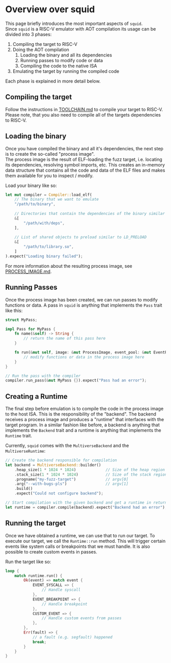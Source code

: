 # Overview over squid

This page briefly introduces the most important aspects of `squid`.   
Since `squid` is a RISC-V emulator with AOT compilation its usage can be divided into 3 phases:

1. Compiling the target to RISC-V
2. Doing the AOT compilation
    1. Loading the binary and all its dependencies
    2. Running passes to modify code or data
    3. Compiling the code to the native ISA
3. Emulating the target by running the compiled code

Each phase is explained in more detail below.

## Compiling the target
Follow the instructions in [TOOLCHAIN.md](./TOOLCHAIN.md) to compile your target to RISC-V.
Please note, that you also need to compile all of the targets dependencies to RISC-V.

## Loading the binary
Once you have compiled the binary and all it's dependencies, the next step is to create the so-called "process image".   
The process image is the result of ELF-loading the fuzz target, i.e. locating its dependencies, resolving
symbol imports, etc.
This creates an in-memory data structure that contains all the code and data of the ELF files and makes them available
for you to inspect / modify.

Load your binary like so:
```rs
let mut compiler = Compiler::load_elf(
    // The binary that we want to emulate
    "/path/to/binary",
    
    // Directories that contain the dependencies of the binary similar to LD_LIBRARY_PATH
    &[
        "/path/with/deps",
    ],
    
    // List of shared objects to preload similar to LD_PRELOAD
    &[
        "/path/to/library.so",
    ]
).expect("Loading binary failed");
```

For more information about the resulting process image, see [PROCESS\_IMAGE.md](./PROCESS_IMAGE.md).

## Running Passes
Once the process image has been created, we can run passes to modify functions or data.
A pass in `squid` is anything that implements the `Pass` trait like this:

```rs
struct MyPass;

impl Pass for MyPass {
    fn name(&self) -> String {
        // return the name of this pass here
    }

    fn run(&mut self, image: &mut ProcessImage, event_pool: &mut EventPool, logger: &Logger) -> Result<(), String> {
        // modify functions or data in the process image here
    }
}

// Run the pass with the compiler
compiler.run_pass(&mut MyPass {}).expect("Pass had an error");
```

## Creating a Runtime
The final step before emulation is to compile the code in the process image to the host ISA.
This is the responsibility of the "backend".
The backend receives a process image and produces a "runtime" that interfaces with the target program. 
In a similar fashion like before, a backend is anything that implements the `Backend` trait and a runtime
is anything that implements the `Runtime` trait.

Currently, `squid` comes with the `MultiverseBackend` and the `MultiverseRuntime`:
```rs
// Create the backend responsible for compilation
let backend = MultiverseBackend::builder()
    .heap_size(1 * 1024 * 1024)             // Size of the heap region
    .stack_size(1 * 1024 * 1024)            // Size of the stack region
    .progname("my-fuzz-target")             // argv[0]
    .arg("--with-bugs-pls")                 // argv[1]
    .build()
    .expect("Could not configure backend");

// Start compilation with the given backend and get a runtime in return
let runtime = compiler.compile(backend).expect("Backend had an error");
```

## Running the target
Once we have obtained a runtime, we can use that to run our target.
To execute our target, we call the `Runtime::run` method. This will trigger certain events like
system calls or breakpoints that we must handle.
It is also possible to create custom events in passes.

Run the target like so:
```rs
loop {
    match runtime.run() {
        Ok(event) => match event {
            EVENT_SYSCALL => {
                // Handle syscall
            },
            EVENT_BREAKPOINT => {
                // Handle breakpoint
            },
            CUSTOM_EVENT => {
                // Handle custom events from passes
            },
        },
        Err(fault) => {
            // a fault (e.g. segfault) happened
            break;
        }
    }
}
```
